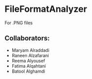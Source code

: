 # FileFormatAnalyzer
For .PNG files

## Collaborators:

- Maryam Alraddadi
- Raneen Alzafarani
- Reema Alyousef
- Fatima Alqahtani
- Batool Alghamdi


